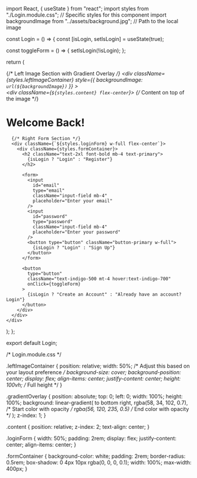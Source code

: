 import React, { useState } from "react";
import styles from "./Login.module.css"; // Specific styles for this component
import backgroundImage from "../assets/background.jpg"; // Path to the local image

const Login = () => {
  const [isLogin, setIsLogin] = useState(true);

  const toggleForm = () => {
    setIsLogin(!isLogin);
  };

  return (
    <div className="flex h-screen">
      {/* Left Image Section with Gradient Overlay */}
      <div
        className={styles.leftImageContainer}
        style={{ backgroundImage: `url(${backgroundImage})` }}
      >
        <div className={styles.gradientOverlay}></div>
        <div className={`${styles.content} flex-center`}>
          {/* Content on top of the image */}
          <h1 className="text-white text-4xl font-bold">Welcome Back!</h1>
        </div>
      </div>

      {/* Right Form Section */}
      <div className={`${styles.loginForm} w-full flex-center`}>
        <div className={styles.formContainer}>
          <h2 className="text-2xl font-bold mb-4 text-primary">
            {isLogin ? "Login" : "Register"}
          </h2>

          <form>
            <input
              id="email"
              type="email"
              className="input-field mb-4"
              placeholder="Enter your email"
            />
            <input
              id="password"
              type="password"
              className="input-field mb-4"
              placeholder="Enter your password"
            />
            <button type="button" className="button-primary w-full">
              {isLogin ? "Login" : "Sign Up"}
            </button>
          </form>

          <button
            type="button"
            className="text-indigo-500 mt-4 hover:text-indigo-700"
            onClick={toggleForm}
          >
            {isLogin ? "Create an Account" : "Already have an account? Login"}
          </button>
        </div>
      </div>
    </div>
  );
};

export default Login;



/* Login.module.css */

.leftImageContainer {
  position: relative;
  width: 50%; /* Adjust this based on your layout preference */
  background-size: cover;
  background-position: center;
  display: flex;
  align-items: center;
  justify-content: center;
  height: 100vh; /* Full height */
}

.gradientOverlay {
  position: absolute;
  top: 0;
  left: 0;
  width: 100%;
  height: 100%;
  background: linear-gradient(
    to bottom right,
    rgba(58, 34, 102, 0.7), /* Start color with opacity */
    rgba(56, 120, 235, 0.5)  /* End color with opacity */
  );
  z-index: 1;
}

.content {
  position: relative;
  z-index: 2;
  text-align: center;
}

.loginForm {
  width: 50%;
  padding: 2rem;
  display: flex;
  justify-content: center;
  align-items: center;
}

.formContainer {
  background-color: white;
  padding: 2rem;
  border-radius: 0.5rem;
  box-shadow: 0 4px 10px rgba(0, 0, 0, 0.1);
  width: 100%;
  max-width: 400px;
}
